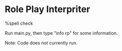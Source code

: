 # Role Play Interpriter

%spell check

Run main.py, then type "info rp" for some information.


Note: Code does not currently run.
